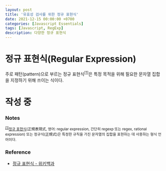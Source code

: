 ```yaml
---
layout: post
title: '유효성 검사를 위한 정규 표현식'
date: 2021-12-15 00:00:00 +0700
categories: [Javascript Essentials]
tags: [Javascript, RegExp]
description: 다양한 정규 표현식
---
```


# 정규 표현식(Regular Expression)

주로 패턴(pattern)으로 부르는 정규 표현식<sup id="user">[[1]](#user-ref)</sup>은 특정 목적을 위해 필요한 문자열 집합을 지정하기 위해 쓰이는 식이다.

# 작성 중

### Notes

<small id="user-ref"><sup>[[1]](#user)</sup><a href="https://ko.wikipedia.org/wiki/%EC%A0%95%EA%B7%9C_%ED%91%9C%ED%98%84%EC%8B%9D" target="_blank" rel="noopener">정규 표현식</a>(正規表現式, 영어: regular expression, 간단히 regexp 또는 regex, rational expression) 또는 정규식(正規式)은 특정한 규칙을 가진 문자열의 집합을 표현하는 데 사용하는 형식 언어이다. </small>

### Reference

- <a href="https://ko.wikipedia.org/wiki/%EC%A0%95%EA%B7%9C_%ED%91%9C%ED%98%84%EC%8B%9D" target="_blank" rel="noopener">정규 표현식 - 위키백과</a>
